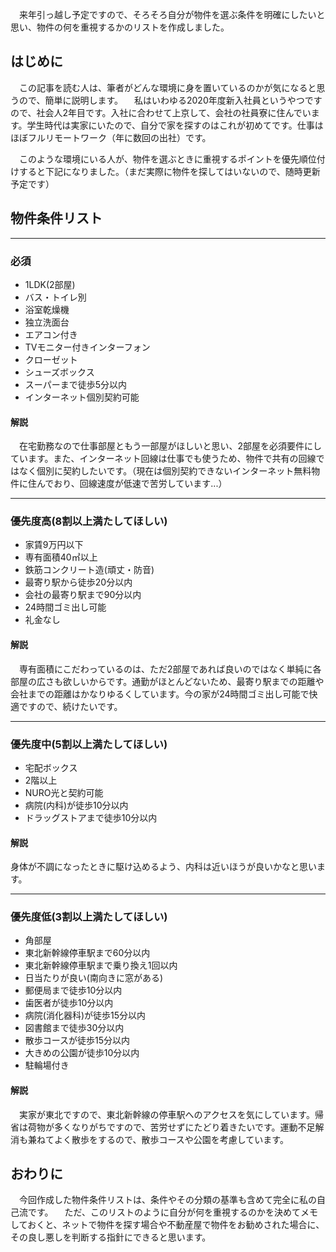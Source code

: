 　来年引っ越し予定ですので、そろそろ自分が物件を選ぶ条件を明確にしたいと思い、物件の何を重視するかのリストを作成しました。

## はじめに

　この記事を読む人は、筆者がどんな環境に身を置いているのかが気になると思うので、簡単に説明します。
　私はいわゆる2020年度新入社員というやつですので、社会人2年目です。入社に合わせて上京して、会社の社員寮に住んでいます。学生時代は実家にいたので、自分で家を探すのはこれが初めてです。仕事はほぼフルリモートワーク（年に数回の出社）です。

　このような環境にいる人が、物件を選ぶときに重視するポイントを優先順位付けすると下記になりました。（まだ実際に物件を探してはいないので、随時更新予定です）

## 物件条件リスト

---

### 必須

- 1LDK(2部屋)
- バス・トイレ別
- 浴室乾燥機
- 独立洗面台
- エアコン付き
- TVモニター付きインターフォン
- クローゼット
- シューズボックス
- スーパーまで徒歩5分以内
- インターネット個別契約可能

#### 解説

　在宅勤務なので仕事部屋ともう一部屋がほしいと思い、2部屋を必須要件にしています。また、インターネット回線は仕事でも使うため、物件で共有の回線ではなく個別に契約したいです。（現在は個別契約できないインターネット無料物件に住んでおり、回線速度が低速で苦労しています...）

---

### 優先度高(8割以上満たしてほしい)

- 家賃9万円以下
- 専有面積40㎡以上
- 鉄筋コンクリート造(頑丈・防音)
- 最寄り駅から徒歩20分以内
- 会社の最寄り駅まで90分以内
- 24時間ゴミ出し可能
- 礼金なし

#### 解説

　専有面積にこだわっているのは、ただ2部屋であれば良いのではなく単純に各部屋の広さも欲しいからです。通勤がほとんどないため、最寄り駅までの距離や会社までの距離はかなりゆるくしています。今の家が24時間ゴミ出し可能で快適ですので、続けたいです。

---

### 優先度中(5割以上満たしてほしい)

- 宅配ボックス
- 2階以上
- NURO光と契約可能
- 病院(内科)が徒歩10分以内
- ドラッグストアまで徒歩10分以内

#### 解説

身体が不調になったときに駆け込めるよう、内科は近いほうが良いかなと思います。

---

### 優先度低(3割以上満たしてほしい)

- 角部屋
- 東北新幹線停車駅まで60分以内
- 東北新幹線停車駅まで乗り換え1回以内
- 日当たりが良い(南向きに窓がある)
- 郵便局まで徒歩10分以内
- 歯医者が徒歩10分以内
- 病院(消化器科)が徒歩15分以内
- 図書館まで徒歩30分以内
- 散歩コースが徒歩15分以内
- 大きめの公園が徒歩10分以内
- 駐輪場付き

#### 解説

　実家が東北ですので、東北新幹線の停車駅へのアクセスを気にしています。帰省は荷物が多くなりがちですので、苦労せずにたどり着きたいです。運動不足解消も兼ねてよく散歩をするので、散歩コースや公園を考慮しています。

## おわりに

　今回作成した物件条件リストは、条件やその分類の基準も含めて完全に私の自己流です。
　ただ、このリストのように自分が何を重視するのかを決めてメモしておくと、ネットで物件を探す場合や不動産屋で物件をお勧めされた場合に、その良し悪しを判断する指針にできると思います。
